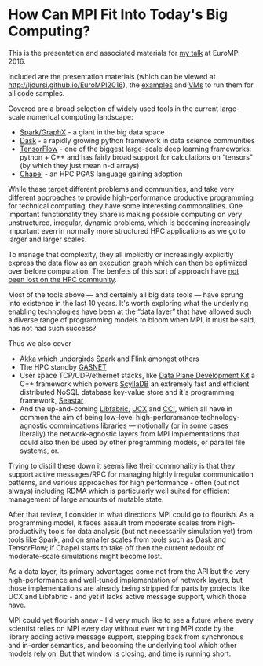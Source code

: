 # How Can MPI Fit Into Today's Big Computing?

This is the presentation and associated materials for [my talk](http://www.eurompi2016.ed.ac.uk/keynotes#dursi)
at EuroMPI 2016.

Included are the presentation materials (which can be viewed at http://ljdursi.github.io/EuroMPI2016), the [examples](./examples) and [VMs](./vms) to run them for all code samples.

Covered are a broad selection of widely used tools in the current large-scale numerical computing landscape:
* [Spark/GraphX](http://spark.apache.org) - a giant in the big data space
* [Dask](http://dask.pydata.org) - a rapidly growing python framework in data science communities
* [TensorFlow](http://tensorflow.org) - one of the biggest large-scale deep learning frameworks: python + C++ and has fairly broad support for calculations on &ldquo;tensors&rdquo; (by which they just mean n-d arrays)
* [Chapel](http://chapel.cray.com) - an HPC PGAS language gaining adoption

While these target different problems and communities, and take
very different approaches to provide high-performance productive
programming for technical computing, they have some interesting
commonalities.  One important functionality they share is making
possible computing on very unstructured, irregular, dynamic problems,
which is becoming increasingly important even in normally more
structured HPC applications as we go to larger and larger scales.

To manage that complexity, they all implicitly or increasingly
explicitly express the data flow as an execution graph which can
then be optimized over before computation.  The benfets of this
sort of approach have [not been lost on the HPC
community](http://icl.cs.utk.edu/parsec/).

Most of the tools above &mdash; and certainly all big data tools
&mdash; have sprung into existence in the last 10 years.  It's
worth exploring what the underlying enabling technologies have
been at the &ldquo;data layer&rdquo; that have allowed such a diverse
range of programming models to bloom when MPI, it must be said, 
has not had such success?

Thus we also cover
* [Akka](http://akka.io) which undergirds Spark and Flink amongst others
* The HPC standby [GASNET](https://gasnet.lbl.gov) 
* User space TCP/UDP/ethernet stacks, like [Data Plane Development Kit](http://dpdk.org) a C++ framework which powers [ScyllaDB](http://www.scylladb.com) an extremely fast and efficient distributed NoSQL database key-value store and it's programming framework, [Seastar](http://www.seastar-project.org)
* And the up-and-coming [Libfabric](https://ofiwg.github.io/libfabric/), [UCX](http://www.openucx.org) and [CCI](https://github.com/CCI/cci), which all have in common the aim of being low-level high-perforamance technology-agnostic commincations libraries &mdash; notionally (or in some cases literally) the network-agnostic layers from MPI implementations that could also then be used by other programming models, or parallel file systems, or..

Trying to distill these down it seems like their commonality is
that they support active messages/RPC for managing highly irregular
communication patterns, and various approaches for high performance -
often (but not always) including RDMA which is particularly well suited for
efficient management of large amounts of mutable state.

After that review, I consider in what directions MPI could go to
flourish. As a programming model, it faces assault from moderate
scales from high-productivity tools for data analysis (but not
necessarily simulation yet) from tools like Spark, and on smaller
scales from tools such as Dask and TensorFlow; if Chapel starts to
take off then the current redoubt of moderate-scale simulations
might become lost.

As a data layer, its primary advantages come not from the API but
the very high-performance and well-tuned implementation of network
layers, but those implementations are already being stripped for
parts by projects like UCX and Libfabric - and yet it lacks
active message support, which those have.

MPI could yet flourish anew - I'd very much like to see a future
where every scientist relies on MPI every day without ever writing
MPI code by the library adding active message support, stepping
back from synchronous and in-order semantics, and becoming the
underlying tool which other models rely on.  But that window is
closing, and time is running short.
